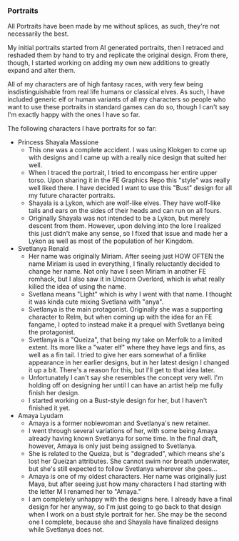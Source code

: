 


### Portraits

All Portraits have been made by me without splices, as such, they're not necessarily the best.

My initial portraits started from AI generated portraits, then I retraced and reshaded them by hand to try and replicate the original design. From there, though, I started working on adding my own new additions to greatly expand and alter them.

All of my characters are of high fantasy races, with very few being insdistinguishable from real life humans or classical elves. As such, I have included generic elf or human variants of all my characters so people who want to use these portraits in standard games can do so, though I can't say I'm exactly happy with the ones I have so far.

The following characters I have portraits for so far:

- Princess Shayala Massione
    - This one was a complete accident. I was using Klokgen to come up with designs and I came up with a really nice design that suited her well.
    - When I traced the portrait, I tried to encompass her entire upper torso. Upon sharing it in the FE Graphics Repo this "style" was really well liked there. I have decided I want to use this "Bust" design for all my future character portraits.
    - Shayala is a Lykon, which are wolf-like elves. They have wolf-like tails and ears on the sides of their heads and can run on all fours.
    - Originally Shayala was not intended to be a Lykon, but merely descent from them. However, upon delving into the lore I realized this just didn't make any sense, so I fixed that issue and made her a Lykon as well as most of the population of her Kingdom.
- Svetlanya Renald
    - Her name was originally Miriam. After seeing just HOW OFTEN the name Miriam is used in everything, I finally reluctantly decided to change her name. Not only have I seen Miriam in another FE romhack, but I also saw it in Unicorn Overlord, which is what really killed the idea of using the name.
    - Svetlana means "Light" which is why I went with that name. I thought it was kinda cute mixing Svetlana with "anya".
    - Svetlanya is the main protagonist. Originally she was a supporting character to Relm, but when coming up with the idea for an FE fangame, I opted to instead make it a prequel with Svetlanya being the protagonist.
    - Svetlanya is a "Queiza", that being my take on Merfolk to a limited extent. Its more like a "water elf" where they have legs and fins, as well as a fin tail. I tried to give her ears somewhat of a finlike appearance in her earlier designs, but in her latest design I changed it up a bit. There's a reason for this, but I'll get to that idea later.
    - Unfortunately I can't say she resembles the concept very well. I'm holding off on designing her until I can have an artist help me fully finish her design.
    - I started working on a Bust-style design for her, but I haven't finished it yet.
- Amaya Lyudam
    - Amaya is a former noblewoman and Svetlanya's new retainer.
    - I went through several variations of her, with some being Amaya already having known Svetlanya for some time. In the final draft, however, Amaya is only just being assigned to Svetlanya.
    - She is related to the Queiza, but is "degraded", which means she's lost her Queizan attributes. She cannot swim nor breath underwater, but she's still expected to follow Svetlanya wherever she goes...
    - Amaya is one of my oldest characters. Her name was originally just Maya, but after seeing just how many characters I had starting with the letter M I renamed her to "Amaya."
    - I am completely unhappy with the designs here. I already have a final design for her anyway, so I'm just going to go back to that design when I work on a bust style portrait for her. She may be the second one I complete, because she and Shayala have finalized designs while Svetlanya does not.